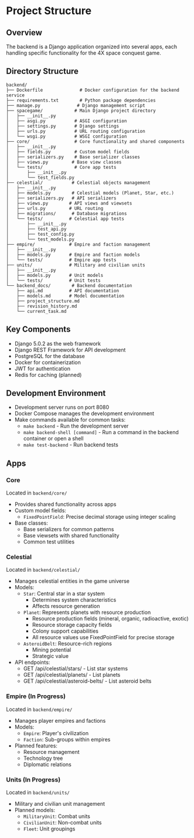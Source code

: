# Project Structure

## Overview
The backend is a Django application organized into several apps, each handling specific functionality for the 4X space conquest game.

## Directory Structure
```
backend/
├── Dockerfile              # Docker configuration for the backend service
├── requirements.txt        # Python package dependencies
├── manage.py              # Django management script
├── spacegame/            # Main Django project directory
│   ├── __init__.py
│   ├── asgi.py           # ASGI configuration
│   ├── settings.py       # Django settings
│   ├── urls.py           # URL routing configuration
│   └── wsgi.py           # WSGI configuration
├── core/                 # Core functionality and shared components
│   ├── __init__.py
│   ├── fields.py         # Custom model fields
│   ├── serializers.py    # Base serializer classes
│   ├── views.py         # Base view classes
│   └── tests/            # Core app tests
│       ├── __init__.py
│       └── test_fields.py
├── celestial/           # Celestial objects management
│   ├── __init__.py
│   ├── models.py        # Celestial models (Planet, Star, etc.)
│   ├── serializers.py   # API serializers
│   ├── views.py        # API views and viewsets
│   ├── urls.py         # URL routing
│   ├── migrations/      # Database migrations
│   └── tests/          # Celestial app tests
│       ├── __init__.py
│       ├── test_api.py
│       ├── test_config.py
│       └── test_models.py
├── empire/             # Empire and faction management
│   ├── __init__.py
│   ├── models.py       # Empire and faction models
│   └── tests/          # Empire app tests
├── units/              # Military and civilian units
│   ├── __init__.py
│   ├── models.py       # Unit models
│   └── tests/          # Unit tests
└── backend_docs/        # Backend documentation
    ├── api.md          # API documentation
    ├── models.md       # Model documentation
    ├── project_structure.md
    ├── revision_history.md
    └── current_task.md
```

## Key Components
- Django 5.0.2 as the web framework
- Django REST Framework for API development
- PostgreSQL for the database
- Docker for containerization
- JWT for authentication
- Redis for caching (planned)

## Development Environment
- Development server runs on port 8080
- Docker Compose manages the development environment
- Make commands available for common tasks:
  - `make backend` - Run the development server
  - `make backend-shell [command]` - Run a command in the backend container or open a shell
  - `make test-backend` - Run backend tests

## Apps

### Core
Located in `backend/core/`
- Provides shared functionality across apps
- Custom model fields:
  - `FixedPointField`: Precise decimal storage using integer scaling
- Base classes:
  - Base serializers for common patterns
  - Base viewsets with shared functionality
  - Common test utilities

### Celestial
Located in `backend/celestial/`
- Manages celestial entities in the game universe
- Models:
  - `Star`: Central star in a star system
    - Determines system characteristics
    - Affects resource generation
  - `Planet`: Represents planets with resource production
    - Resource production fields (mineral, organic, radioactive, exotic)
    - Resource storage capacity fields
    - Colony support capabilities
    - All resource values use FixedPointField for precise storage
  - `AsteroidBelt`: Resource-rich regions
    - Mining potential
    - Strategic value
- API endpoints:
  - GET /api/celestial/stars/ - List star systems
  - GET /api/celestial/planets/ - List planets
  - GET /api/celestial/asteroid-belts/ - List asteroid belts

### Empire (In Progress)
Located in `backend/empire/`
- Manages player empires and factions
- Models:
  - `Empire`: Player's civilization
  - `Faction`: Sub-groups within empires
- Planned features:
  - Resource management
  - Technology tree
  - Diplomatic relations

### Units (In Progress)
Located in `backend/units/`
- Military and civilian unit management
- Planned models:
  - `MilitaryUnit`: Combat units
  - `CivilianUnit`: Non-combat units
  - `Fleet`: Unit groupings 